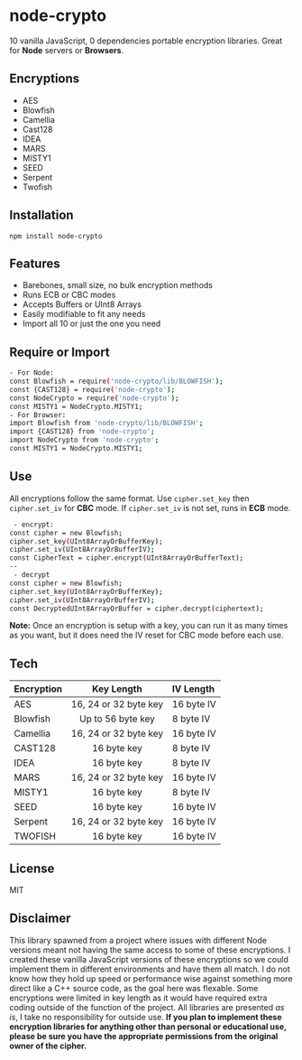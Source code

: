 # node-crypto

10 vanilla JavaScript, 0 dependencies portable encryption libraries.
Great for **Node** servers or **Browsers**.

## Encryptions

- AES
- Blowfish
- Camellia
- Cast128
- IDEA
- MARS
- MISTY1
- SEED
- Serpent
- Twofish

## Installation

```npm install node-crypto```

## Features

- Barebones, small size, no bulk encryption methods
- Runs ECB or CBC modes
- Accepts Buffers or UInt8 Arrays
- Easily modifiable to fit any needs
- Import all 10 or just the one you need

## Require or Import

```sh
- For Node:
const Blowfish = require('node-crypto/lib/BLOWFISH');
const {CAST128} = require('node-crypto');
const NodeCrypto = require('node-crypto');
const MISTY1 = NodeCrypto.MISTY1;
- For Browser:
import Blowfish from 'node-crypto/lib/BLOWFISH';
import {CAST128} from 'node-crypto';
import NodeCrypto from 'node-crypto';
const MISTY1 = NodeCrypto.MISTY1;
```

## Use

All encryptions follow the same format. Use ```cipher.set_key``` then ```cipher.set_iv``` for **CBC** mode. If ```cipher.set_iv``` is not set, runs in **ECB** mode.

```sh
 - encrypt:
const cipher = new Blowfish;
cipher.set_key(UInt8ArrayOrBufferKey);
cipher.set_iv(UInt8ArrayOrBufferIV);
const CipherText = cipher.encrypt(UInt8ArrayOrBufferText);
--
 - decrypt
const cipher = new Blowfish;
cipher.set_key(UInt8ArrayOrBufferKey);
cipher.set_iv(UInt8ArrayOrBufferIV);
const DecryptedUInt8ArrayOrBuffer = cipher.decrypt(ciphertext);
```

**Note:** Once an encryption is setup with a key, you can run it as many times as you want, but it does need the IV reset for CBC mode before each use.

## Tech

|Encryption |Key Length            |IV Length |
| :---      |    :----:            |  :---    |
|AES        |16, 24 or 32 byte key |16 byte IV|
|Blowfish   |Up to 56 byte key     |8 byte IV |
|Camellia   |16, 24 or 32 byte key |16 byte IV|
|CAST128    |16 byte key           |8 byte IV |
|IDEA       |16 byte key           |8 byte IV |
|MARS       |16, 24 or 32 byte key |16 byte IV|
|MISTY1     |16 byte key           |8 byte IV |
|SEED       |16 byte key           |16 byte IV|
|Serpent    |16, 24 or 32 byte key |16 byte IV|
|TWOFISH    |16 byte key           |16 byte IV|

## License

MIT

## Disclaimer

This library spawned from a project where issues with different Node versions meant not having the same access to some of these encryptions. I created these vanilla JavaScript versions of these encryptions so we could implement them in different environments and have them all match. I do not know how they hold up speed or performance wise against something more direct like a C++ source code, as the goal here was flexable. Some encryptions were limited in key length as it would have required extra coding outside of the function of the project. All libraries are presented *as is*, I take no responsibility for outside use. **If you plan to implement these encryption libraries for anything other than personal or educational use, please be sure you have the appropriate permissions from the original owner of the cipher.**
